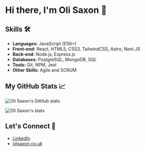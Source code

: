 # Hi there, I'm Oli Saxon 👋

## Skills 🛠️

- **Languages:** JavaScript (ES6+)
- **Front-end:** React, HTML5, CSS3, TailwindCSS, Astro, Next.JS
- **Back-end:** Node.js, Express.js
- **Databases:** PostgreSQL, MongoDB, SQL
- **Tools:** Git, NPM, Jest
- **Other Skills:** Agile and SCRUM

## My GitHub Stats 📈

![Oli Saxon's GitHub stats](https://github-readme-stats.vercel.app/api?username=osaxon&show_icons=true&theme=radical)

![Oli Saxon's stats](https://api.githubtrends.io/user/svg/osaxon/repos?time_range=three_months&group=other&theme=synthwaves)

## Let's Connect 🤝

- [LinkedIn](https://www.linkedin.com/in/oliver-saxon-9a2918119/)
- [olisaxon.co.uk](http://olisaxon.co.uk)

